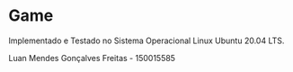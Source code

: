 # Game

Implementado e Testado no Sistema Operacional Linux Ubuntu 20.04 LTS.

Luan Mendes Gonçalves Freitas - 150015585